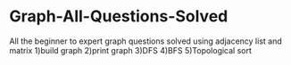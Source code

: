 # Graph-All-Questions-Solved
All the beginner to expert graph questions solved using adjacency list and matrix
1)build graph
2)print graph
3)DFS
4)BFS
5)Topological sort

